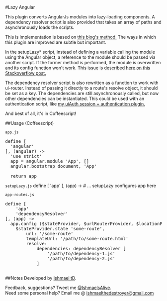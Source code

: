 #Lazy Angular

This plugin converts AngularJs modules into lazy-loading components. A dependency resolver script is also provided that takes an array of paths and asynchronously loads the scripts.

This is implementation is based on <a href='http://ify.io/lazy-loading-in-angularjs/'>this blog's method.</a> The ways in which this plugin are improved are subtle but important.

In the setupLazy* script, instead of defining a variable calling the module using the Angular object, a reference to the module should be passed via another script. If the former method is performed, the module is overwritten and its config function won't work. This issue is described <a href='http://stackoverflow.com/questions/15877925/angular-module-config-not-called'> here on this Stackoverflow post.</a>

The dependency resolver script is also rewritten as a function to work with ui-router. Instead of passing it directly to a route's resolve object, it should be set as a key. The dependencies are still asynchronously called, but now other dependencies can be instantiated. This could be used with an authentication script, like <a href='https://github.com/ishmaelthedestroyer/uiAuth'>my uiAuth session + authentication plugin.</a>

And best of all, it's in Coffeescript!

##Usage (Coffeescript)

`app.js`
<pre>
define [
  'angular'
], (angular) ->
  'use strict'
  app = angular.module 'App', []
  angular.bootstrap document, 'App'

  return app
</pre>

`setupLazy.js`
define [
    'app'
], (app) ->
    # ... setupLazy configures app here

`app-routes.js`
<pre>
define [
    'app'
    'dependencyResolver'
], (app) ->
  app.config ($stateProvider, $urlRouterProvider, $locationProvider) ->
    $stateProvider.state 'some-route',
        url: '/some-route'
        templateUrl: '/path/to/some-route.html'
        resolve:
            dependencies: dependencyResolver [
                '/path/to/dependency-1.js'
                '/path/to/dependency-2.js'
            ]

</pre>

##Notes
Developed by <a href='http://twitter.com/ishmaelsalive'>Ishmael tD</a>. <br />

Feedback, suggestions? Tweet me <a href='http://twitter.com/ishmaelsalive'>@IshmaelsAlive</a>. <br />
Need some personal help? Email me @ <a href='mailto:ishmaelthedestroyer@gmail.com?Subject=LazyAngular'>ishmaelthedestroyer@gmail.com</a>